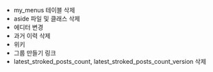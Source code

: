 * my_menus 테이블 삭제
* aside 파일 및 클래스 삭제
* 에디터 변경
* 과거 이력 삭제
* 위키
* 그룹 만들기 링크
* latest_stroked_posts_count, latest_stroked_posts_count_version 삭제
